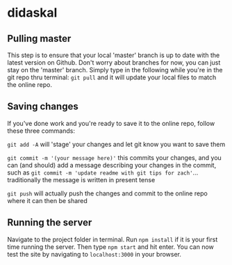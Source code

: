 # didaskal

## Pulling master

This step is to ensure that your local 'master' branch is up to date with the latest version on Github. Don't worry about branches for now, you can just stay on the 'master' branch. Simply type in the following while you're in the git repo thru terminal: `git pull` and it will update your local files to match the online repo.

## Saving changes

If you've done work and you're ready to save it to the online repo, follow these three commands:

`git add -A` will 'stage' your changes and let git know you want to save them

`git commit -m '(your message here)'` this commits your changes, and you can (and should) add a message describing your changes in the commit, such as `git commit -m 'update readme with git tips for zach'`... traditionally the message is written in present tense

`git push` will actually push the changes and commit to the online repo where it can then be shared

## Running the server

Navigate to the project folder in terminal. Run `npm install` if it is your first time running the server. Then type `npm start` and hit enter. You can now test the site by navigating to `localhost:3000` in your browser.
